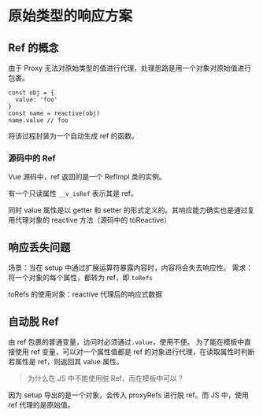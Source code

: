 # 原始类型的响应方案

## Ref 的概念

由于 Proxy 无法对原始类型的值进行代理，处理思路是用一个对象对原始值进行包裹。

```JS
const obj = {
  value: 'foo'
}
const name = reactive(obj)
name.value // foo
```

将该过程封装为一个自动生成 ref 的函数。

### 源码中的 Ref

Vue 源码中，ref 返回的是一个 RefImpl 类的实例。

有一个只读属性 `__v_isRef` 表示其是 ref。

同时 value 属性是以 getter 和 setter 的形式定义的。其响应能力确实也是通过复用代理对象的 reactive 方法（源码中的 toReactive）

## 响应丢失问题

场景：当在 setup 中通过扩展运算符暴露内容时，内容将会失去响应性。
需求：将一个对象的每个属性，都转为 ref，即 `toRefs`

toRefs 的使用对象：reactive 代理后的响应式数据

## 自动脱 Ref

由 ref 包裹的普通变量，访问时必须通过`.value`，使用不便。
为了能在模板中直接使用 ref 变量，可以对一个属性值都是 ref 的对象进行代理，在读取属性时判断若属性是 ref，则返回其 value 属性。

> 为什么在 JS 中不能使用脱 Ref，而在模板中可以？

因为 setup 导出的是一个对象，会传入 proxyRefs 进行脱 ref。而 JS 中，使用 ref 代理的是原始值。
